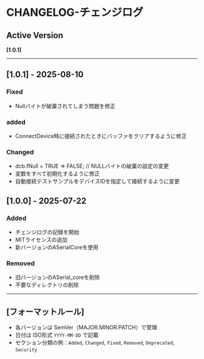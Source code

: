 # CHANGELOG-チェンジログ

## Active Version
**[1.0.1]**

---
## [1.0.1] - 2025-08-10

### Fixed
- Nullバイトが破棄されてしまう問題を修正

### added
- ConnectDevice時に接続されたときにバッファをクリアするように修正

### Changed
- dcb.fNull = TRUE => FALSE;    // NULLバイトの破棄の設定の変更
- 変数をすべて初期化するように修正
- 自動接続テストサンプルをデバイスIDを指定して接続するように変更

## [1.0.0] - 2025-07-22

### Added
- チェンジログの記録を開始
- MITライセンスの追加
- 新バージョンのASerialCoreを使用

### Removed
- 旧バージョンのASerial_coreを削除
- 不要なディレクトリの削除

---



## [フォーマットルール]

- 各バージョンは SemVer（MAJOR.MINOR.PATCH）で管理
- 日付は ISO形式 `YYYY-MM-DD` で記載
- セクション分類の例：`Added`, `Changed`, `Fixed`, `Removed`, `Deprecated`, `Security`
